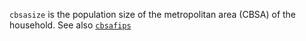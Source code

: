 `cbsasize` is the population size of the metropolitan area (CBSA) of the household. See also [`cbsafips`](cbsafips.md)
